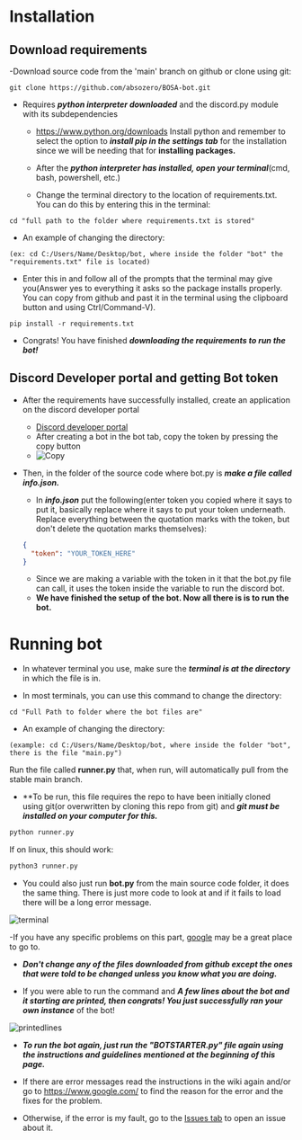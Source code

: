 # Installation

## Download requirements
-Download source code from the 'main' branch on github or clone using git:
```
git clone https://github.com/absozero/BOSA-bot.git
```
- Requires ***python interpreter downloaded*** and the discord.py module with its subdependencies

  - <https://www.python.org/downloads> Install python and remember to select the option to ***install pip in the settings tab*** for the installation since we will be needing that for **installing packages.**

  - After the ***python interpreter has installed, open your terminal***(cmd, bash, powershell, etc.)
  - Change the terminal directory to the location of requirements.txt. You can do this by entering this in the terminal:
```shell
cd "full path to the folder where requirements.txt is stored" 
```
- An example of changing the directory:
```shell
(ex: cd C:/Users/Name/Desktop/bot, where inside the folder "bot" the "requirements.txt" file is located)
```
  - Enter this in and follow all of the prompts that the terminal may give you(Answer yes to everything it asks so the package installs properly. You can copy from github and past it in the terminal using the clipboard button and using Ctrl/Command-V).

  ```
  pip install -r requirements.txt
  ```

  - Congrats! You have finished ***downloading the requirements to run the bot!***

## Discord Developer portal and getting Bot token 
- After the requirements have successfully installed, create an application on the discord developer portal 
  - [Discord developer portal](https://discord.com/developers/applications)
  - After creating a bot in the bot tab, copy the token by pressing the copy button
  - ![Copy](https://cdn.discordapp.com/attachments/829239591952580651/845070279322370092/68747470733a2f2f73636f6e74656e742d6c6178332d312e63646e696e7374616772616d2e636f6d2f762f7435312e323838.png) 

- Then, in the folder of the source code where bot.py is ***make a file called info.json.***

  - In ***info.json*** put the following(enter token you copied where it says to put it, basically replace where it says to put your token underneath. Replace everything between the quotation marks with the token, but don't delete the quotation marks themselves):
  ```json
  {
    "token": "YOUR_TOKEN_HERE"
  }
  ```
  - Since we are making a variable with the token in it that the bot.py file can call, it uses the token inside the variable to run the discord bot.
  - **We have finished the setup of the bot. Now all there is is to run the bot.**

# Running bot
-  In whatever terminal you use, make sure the ***terminal is at the directory*** in which the file is in.

- In most terminals, you can use this command to change the directory:
```shell
cd "Full Path to folder where the bot files are"
```
- An example of changing the directory:
```shell
(example: cd C:/Users/Name/Desktop/bot, where inside the folder "bot", there is the file "main.py")
```
Run the file called **runner.py** that, when run, will automatically pull from the stable main branch.
- **To be run, this file requires the repo to have been initially cloned using git(or overwritten by cloning this repo from git) and ***git must be installed on your computer for this.*** 
```python
python runner.py
```
If on linux, this should work:
```python
python3 runner.py
```
- You could also just run **bot.py** from the main source code folder, it does the same thing. There is just more code to look at and if it fails to load there will be a long error message.

![terminal](https://cdn.discordapp.com/attachments/829239591952580651/845095992504483910/unknown.png)

  -If you have any specific problems on this part, [google](https://www.google.com/) may be a great place to go to.

- ***Don't change any of the files downloaded from github except the ones that were told to be changed unless you know what you are doing.***

- If you were able to run the command and ***A few lines about the bot and it starting are printed, then congrats! You just successfully ran your own instance*** of the bot!

![printedlines](https://cdn.discordapp.com/attachments/829239591952580651/845096493429817385/unknown.png)
- _**To run the bot again, just run the "BOTSTARTER.py" file again using the instructions and guidelines mentioned at the beginning of this page.**_
- If there are error messages read the instructions in the wiki again and/or go to <https://www.google.com/> to find the reason for the error and the fixes for the problem.

- Otherwise, if the error is my fault, go to the [Issues tab](https://github.com/absozero/BOSA-bot/issues) to open an issue about it.
